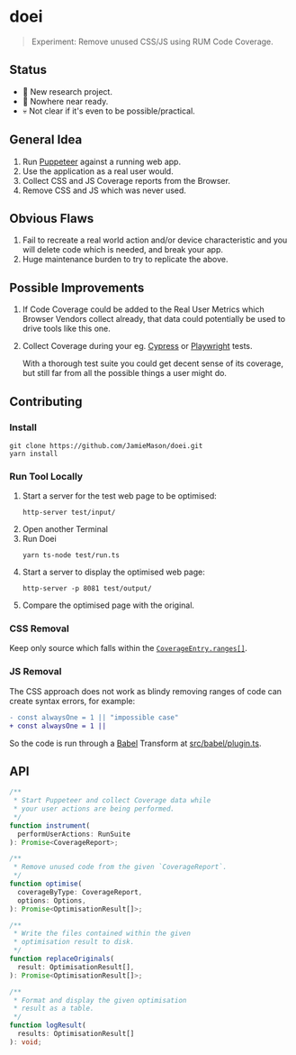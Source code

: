 # doei

> Experiment: Remove unused CSS/JS using RUM Code Coverage.

## Status

- 🤔 New research project.
- 😬 Nowhere near ready.
- 💀 Not clear if it's even to be possible/practical.

## General Idea

1. Run [Puppeteer](https://pptr.dev/) against a running web app.
1. Use the application as a real user would.
1. Collect CSS and JS Coverage reports from the Browser.
1. Remove CSS and JS which was never used.

## Obvious Flaws

1. Fail to recreate a real world action and/or device characteristic and you
   will delete code which is needed, and break your app.
1. Huge maintenance burden to try to replicate the above.

## Possible Improvements

1. If Code Coverage could be added to the Real User Metrics which Browser
   Vendors collect already, that data could potentially be used to drive tools
   like this one.
1. Collect Coverage during your eg. [Cypress](https://www.cypress.io/) or
   [Playwright](https://playwright.dev/) tests.

   With a thorough test suite you could get decent sense of its coverage, but
   still far from all the possible things a user might do.

## Contributing

### Install

```
git clone https://github.com/JamieMason/doei.git
yarn install
```

### Run Tool Locally

1. Start a server for the test web page to be optimised:
   ```
   http-server test/input/
   ```
1. Open another Terminal
1. Run Doei
   ```
   yarn ts-node test/run.ts
   ```
1. Start a server to display the optimised web page:
   ```
   http-server -p 8081 test/output/
   ```
1. Compare the optimised page with the original.

### CSS Removal

Keep only source which falls within the
[`CoverageEntry.ranges[]`](https://pptr.dev/api/puppeteer.coverageentry.ranges).

### JS Removal

The CSS approach does not work as blindy removing ranges of code can create
syntax errors, for example:

```diff
- const alwaysOne = 1 || "impossible case"
+ const alwaysOne = 1 ||
```

So the code is run through a [Babel](https://babeljs.io/) Transform at
[src/babel/plugin.ts](src/babel/plugin.ts).

## API

```ts
/**
 * Start Puppeteer and collect Coverage data while
 * your user actions are being performed.
 */
function instrument(
  performUserActions: RunSuite
): Promise<CoverageReport>;

/**
 * Remove unused code from the given `CoverageReport`.
 */
function optimise(
  coverageByType: CoverageReport,
  options: Options,
): Promise<OptimisationResult[]>;

/**
 * Write the files contained within the given
 * optimisation result to disk.
 */
function replaceOriginals(
  result: OptimisationResult[],
): Promise<OptimisationResult[]>;

/**
 * Format and display the given optimisation
 * result as a table.
 */
function logResult(
  results: OptimisationResult[]
): void;
```
